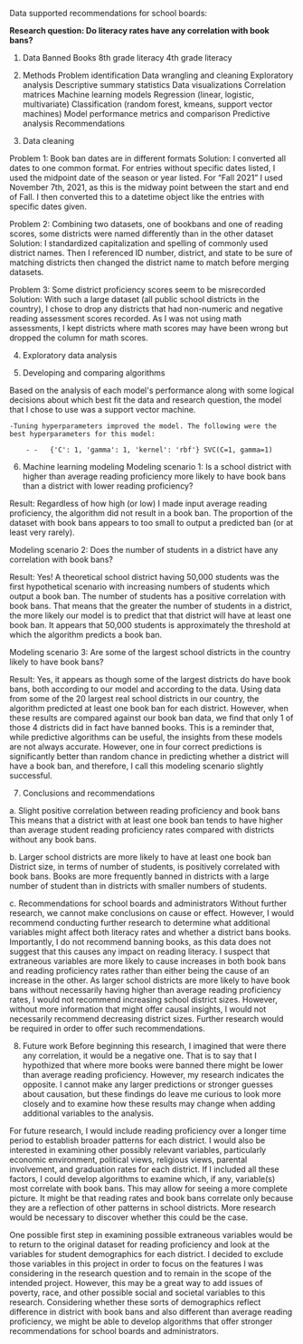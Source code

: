 Data supported recommendations for school boards:
     
**Research question: Do literacy rates have any correlation with book bans?**

1. Data
     Banned Books
     8th grade literacy
     4th grade literacy

2. Methods
     Problem identification
     Data wrangling and cleaning
     Exploratory analysis
     Descriptive summary statistics
     Data visualizations
     Correlation matrices
     Machine learning models
     Regression (linear, logistic, multivariate)
     Classification (random forest, kmeans, support vector machines)
     Model performance metrics and comparison
     Predictive analysis
     Recommendations
3. Data cleaning    
     
Problem 1: Book ban dates are in different formats
Solution: I converted all dates to one common format. For entries without specific dates listed, I used the midpoint date of the season or year listed. For “Fall 2021” I used November 7th, 2021, as this is the midway point between the start and end of Fall. I then converted this to a datetime object like the entries with specific dates given.

Problem 2: Combining two datasets, one of bookbans and one of reading scores, some districts were named differently than in the other dataset
Solution: I standardized capitalization and spelling of commonly used district names. Then I referenced ID number, district, and state to be sure of matching districts then changed the district name to match before merging datasets.

Problem 3: Some district proficiency scores seem to be misrecorded
Solution: With such a large dataset (all public school districts in the country), I chose to drop any districts that had non-numeric and negative reading assessment scores recorded. As I was not using math assessments, I kept districts where math scores may have been wrong but dropped the column for math scores.

4. Exploratory data analysis

5. Developing and comparing algorithms

Based on the analysis of each model's performance along with some logical decisions about which best fit the data and research question, the model that I chose to use was a support vector machine.

    -Tuning hyperparameters improved the model. The following were the best hyperparameters for this model:

        - -   {'C': 1, 'gamma': 1, 'kernel': 'rbf'} SVC(C=1, gamma=1)

6. Machine learning modeling
Modeling scenario 1:
Is a school district with higher than average reading proficiency more likely to have book bans than a district with lower reading proficiency?

Result: Regardless of how high (or low) I made input average reading proficiency, the algorithm did not result in a book ban. The proportion of the dataset with book bans appears to too small to output a predicted ban (or at least very rarely).

Modeling scenario 2:
Does the number of students in a district have any correlation with book bans?

Result: Yes! A theoretical school district having 50,000 students was the first hypothetical scenario with increasing numbers of students which output a book ban. The number of students has a positive correlation with book bans. That means that the greater the number of students in a district, the more likely our model is to predict that that district will have at least one book ban. It appears that 50,000 students is approximately the threshold at which the algorithm predicts a book ban.

Modeling scenario 3:
Are some of the largest school districts in the country likely to have book bans?

Result: Yes, it appears as though some of the largest districts do have book bans, both according to our model and according to the data. Using data from some of the 20 largest real school districts in our country, the algorithm predicted at least one book ban for each district. However, when these results are compared against our book ban data, we find that only 1 of those 4 districts did in fact have banned books. This is a reminder that, while predictive algorithms can be useful, the insights from these models are not always accurate. However, one in four correct predictions is significantly better than random chance in predicting whether a district will have a book ban, and therefore, I call this modeling scenario slightly successful.

7. Conclusions and recommendations
         
a. Slight positive correlation between reading proficiency and book bans
This means that a district with at least one book ban tends to have higher than average student reading proficiency rates compared with districts without any book bans.

b. Larger school districts are more likely to have at least one book ban
District size, in terms of number of students, is positively correlated with book bans. Books are more frequently banned in districts with a large number of student than in districts with smaller numbers of students.

c. Recommendations for school boards and administrators
Without further research, we cannot make conclusions on cause or effect. However, I would recommend conducting further research to determine what additional variables might affect both literacy rates and whether a district bans books. Importantly, I do not recommend banning books, as this data does not suggest that this causes any impact on reading literacy. I suspect that extraneous variables are more likely to cause increases in both book bans and reading proficiency rates rather than either being the cause of an increase in the other. As larger school districts are more likely to have book bans without necessarily having higher than average reading proficiency rates, I would not recommend increasing school district sizes. However, without more information that might offer causal insights, I would not necessarily recommend decreasing district sizes. Further research would be required in order to offer such recommendations.

8. Future work
Before beginning this research, I imagined that were there any correlation, it would be a negative one. That is to say that I hypothized that where more books were banned there might be lower than average reading proficiency. However, my research indicates the opposite. I cannot make any larger predictions or stronger guesses about causation, but these findings do leave me curious to look more closely and to examine how these results may change when adding additional variables to the analysis.

For future research, I would include reading proficiency over a longer time period to establish broader patterns for each district. I would also be interested in examining other possibly relevant variables, particularly economic environment, political views, religious views, parental involvement, and graduation rates for each district. If I included all these factors, I could develop algorithms to examine which, if any, variable(s) most correlate with book bans. This may allow for seeing a more complete picture. It might be that reading rates and book bans correlate only because they are a reflection of other patterns in school districts. More research would be necessary to discover whether this could be the case.

One possible first step in examining possible extraneous variables would be to return to the original dataset for reading proficiency and look at the variables for student demographics for each district. I decided to exclude those variables in this project in order to focus on the features I was considering in the research question and to remain in the scope of the intended project. However, this may be a great way to add issues of poverty, race, and other possible social and societal variables to this research. Considering whether these sorts of demographics reflect difference in district with book bans and also different than average reading proficiency, we might be able to develop algorithms that offer stronger recommendations for school boards and administrators.
